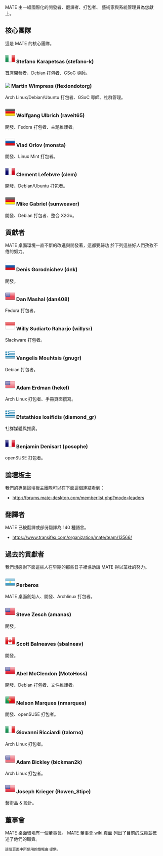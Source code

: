 <!--
.. link:
.. description:
.. tags:
.. date: 2011-12-05 07:25:21
.. title: Team
.. slug: team
-->

MATE 由一組國際化的開發者、翻譯者、打包者、
藝術家與系統管理員為您獻上。

## 核心團隊

這是 MATE 的核心團隊。

### ![](/assets/img/flags/32/Italy.png) Stefano Karapetsas (stefano-k)

首席開發者、Debian 打包者、GSoC 導師。

### ![](/assets/img/flags/32/United%20Kingdom\(Great%20Britain\).png) Martin Wimpress (flexiondotorg)

Arch Linux/Debian/Ubuntu 打包者、GSoC 導師、社群管理。

### ![](/assets/img/flags/32/Germany.png) Wolfgang Ulbrich (raveit65)

開發、Fedora 打包者、主題維護者。

### ![](/assets/img/flags/32/Russian%20Federation.png) Vlad Orlov (monsta)

開發、Linux Mint 打包者。

### ![](/assets/img/flags/32/France.png) Clement Lefebvre (clem)

開發、Debian/Ubuntu 打包者。

### ![](/assets/img/flags/32/Germany.png) Mike Gabriel (sunweaver)

開發、Debian 打包者、整合 X2Go。

## 貢獻者

MATE 桌面環境一直不斷的改進與開發著，這都要歸功
於下列這些好人們孜孜不倦的努力。

### ![](/assets/img/flags/32/Russian%20Federation.png) Denis Gorodnichev (dnk)

開發。

### ![](/assets/img/flags/32/USA.png) Dan Mashal (dan408)

Fedora 打包者。

### ![](/assets/img/flags/32/Indonesia.png) Willy Sudiarto Raharjo (willysr)

Slackware 打包者。

### ![](/assets/img/flags/32/Greece.png) Vangelis Mouhtsis (gnugr)

Debian 打包者。

### ![](/assets/img/flags/32/USA.png) Adam Erdman (hekel)

Arch Linux 打包者、手冊頁面撰寫。

### ![](/assets/img/flags/32/Greece.png) Efstathios Iosifidis (diamond_gr)

社群媒體與推廣。

### ![](/assets/img/flags/32/France.png) Benjamin Denisart (posophe)

openSUSE 打包者。

## 論壇板主

我們的專業論壇板主團隊可以在下面這個連結看到：

  * <http://forums.mate-desktop.com/memberlist.php?mode=leaders>

## 翻譯者

MATE 已被翻譯或部份翻譯為 140 種語言。

  * <https://www.transifex.com/organization/mate/team/13566/>

## 過去的貢獻者

我們想感謝下面這些人在早期的那些日子裡協助讓
MATE 得以茁壯的努力。

### ![](/assets/img/flags/32/Argentina.png) Perberos

MATE 桌面創始人、開發、Archlinux 打包者。

### ![](/assets/img/flags/32/USA.png) Steve Zesch (amanas)

開發。

### ![](/assets/img/flags/32/Canada.png) Scott Balneaves (sbalneav)

開發。

### ![](/assets/img/flags/32/USA.png) Abel McClendon (MotoHoss)

開發、Debian 打包者、文件維護者。

### ![](/assets/img/flags/32/Portugal.png) Nelson Marques (nmarques)

開發、openSUSE 打包者。

### ![](/assets/img/flags/32/Italy.png) Giovanni Ricciardi (talorno)

Arch Linux 打包者。

### ![](/assets/img/flags/32/USA.png) Adam Bickley (bickman2k)

Arch Linux 打包者。

### ![](/assets/img/flags/32/USA.png) Joseph Krieger (Rowen_Stipe)

藝術品 & 設計。

## 董事會

MATE 桌面環境有一個董事會。
[MATE 董事會 wiki 頁面](http://wiki.mate-desktop.com/board)
列出了目前的成員並概述了他們的職責。

<small>
這個頁面中所使用的旗幟由 <http://www.icondrawer.com> 提供。
</small>

